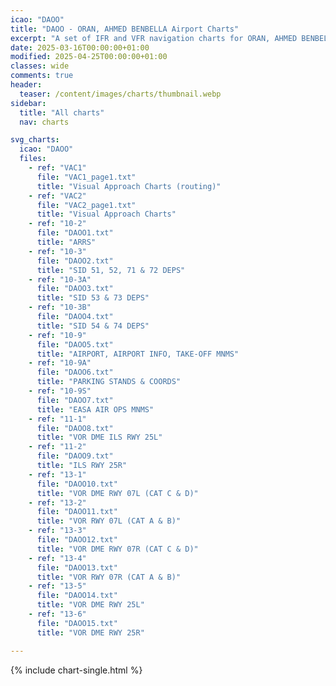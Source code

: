 ```yaml
---
icao: "DAOO" 
title: "DAOO - ORAN, AHMED BENBELLA Airport Charts"
excerpt: "A set of IFR and VFR navigation charts for ORAN, AHMED BENBELLA Airport"
date: 2025-03-16T00:00:00+01:00
modified: 2025-04-25T00:00:00+01:00
classes: wide
comments: true
header:
  teaser: /content/images/charts/thumbnail.webp
sidebar:
  title: "All charts"
  nav: charts

svg_charts:
  icao: "DAOO"
  files:
    - ref: "VAC1"
      file: "VAC1_page1.txt"
      title: "Visual Approach Charts (routing)"
    - ref: "VAC2"
      file: "VAC2_page1.txt"
      title: "Visual Approach Charts"
    - ref: "10-2"
      file: "DAOO1.txt"
      title: "ARRS"
    - ref: "10-3"
      file: "DAOO2.txt"
      title: "SID 51, 52, 71 & 72 DEPS"
    - ref: "10-3A"
      file: "DAOO3.txt"
      title: "SID 53 & 73 DEPS"
    - ref: "10-3B"
      file: "DAOO4.txt"
      title: "SID 54 & 74 DEPS"
    - ref: "10-9"
      file: "DAOO5.txt"
      title: "AIRPORT, AIRPORT INFO, TAKE-OFF MNMS"
    - ref: "10-9A"
      file: "DAOO6.txt"
      title: "PARKING STANDS & COORDS"
    - ref: "10-9S"
      file: "DAOO7.txt"
      title: "EASA AIR OPS MNMS"
    - ref: "11-1"
      file: "DAOO8.txt"
      title: "VOR DME ILS RWY 25L"
    - ref: "11-2"
      file: "DAOO9.txt"
      title: "ILS RWY 25R"
    - ref: "13-1"
      file: "DAOO10.txt"
      title: "VOR DME RWY 07L (CAT C & D)"
    - ref: "13-2"
      file: "DAOO11.txt"
      title: "VOR RWY 07L (CAT A & B)"
    - ref: "13-3"
      file: "DAOO12.txt"
      title: "VOR DME RWY 07R (CAT C & D)"
    - ref: "13-4"
      file: "DAOO13.txt"
      title: "VOR RWY 07R (CAT A & B)"
    - ref: "13-5"
      file: "DAOO14.txt"
      title: "VOR DME RWY 25L"
    - ref: "13-6"
      file: "DAOO15.txt"
      title: "VOR DME RWY 25R"

---
```


{% include chart-single.html %}